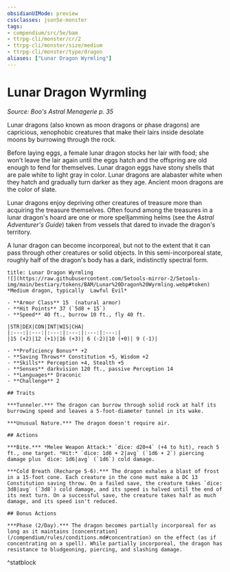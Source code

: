 ```yaml
---
obsidianUIMode: preview
cssclasses: json5e-monster
tags:
- compendium/src/5e/bam
- ttrpg-cli/monster/cr/2
- ttrpg-cli/monster/size/medium
- ttrpg-cli/monster/type/dragon
aliases: ["Lunar Dragon Wyrmling"]
---
```

# Lunar Dragon Wyrmling
*Source: Boo's Astral Menagerie p. 35*  

Lunar dragons (also known as moon dragons or phase dragons) are capricious, xenophobic creatures that make their lairs inside desolate moons by burrowing through the rock.

Before laying eggs, a female lunar dragon stocks her lair with food; she won't leave the lair again until the eggs hatch and the offspring are old enough to fend for themselves. Lunar dragon eggs have stony shells that are pale white to light gray in color. Lunar dragons are alabaster white when they hatch and gradually turn darker as they age. Ancient moon dragons are the color of slate.

Lunar dragons enjoy depriving other creatures of treasure more than acquiring the treasure themselves. Often found among the treasures in a lunar dragon's hoard are one or more spelljamming helms (see the *Astral Adventurer's Guide*) taken from vessels that dared to invade the dragon's territory.

A lunar dragon can become incorporeal, but not to the extent that it can pass through other creatures or solid objects. In this semi-incorporeal state, roughly half of the dragon's body has a dark, indistinctly spectral form.

```ad-statblock
title: Lunar Dragon Wyrmling
![](https://raw.githubusercontent.com/5etools-mirror-2/5etools-img/main/bestiary/tokens/BAM/Lunar%20Dragon%20Wyrmling.webp#token)
*Medium dragon, typically  Lawful Evil*

- **Armor Class** 15  (natural armor)
- **Hit Points** 37 (`5d8 + 15`)
- **Speed** 40 ft., burrow 10 ft., fly 40 ft.

|STR|DEX|CON|INT|WIS|CHA|
|:---:|:---:|:---:|:---:|:---:|:---:|
|15 (+2)|12 (+1)|16 (+3)| 6 (-2)|10 (+0)| 9 (-1)|

- **Proficiency Bonus** +2
- **Saving Throws** Constitution +5, Wisdom +2
- **Skills** Perception +4, Stealth +5
- **Senses** darkvision 120 ft., passive Perception 14
- **Languages** Draconic
- **Challenge** 2

## Traits

***Tunneler.*** The dragon can burrow through solid rock at half its burrowing speed and leaves a 5-foot-diameter tunnel in its wake.

***Unusual Nature.*** The dragon doesn't require air.

## Actions

***Bite.*** *Melee Weapon Attack:* `dice: d20+4` (+4 to hit), reach 5 ft., one target. *Hit:* `dice: 1d6 + 2|avg` (`1d6 + 2`) piercing damage plus `dice: 1d6|avg` (`1d6`) cold damage.

***Cold Breath (Recharge 5-6).*** The dragon exhales a blast of frost in a 15-foot cone. Each creature in the cone must make a DC 13 Constitution saving throw. On a failed save, the creature takes `dice: 3d8|avg` (`3d8`) cold damage, and its speed is halved until the end of its next turn. On a successful save, the creature takes half as much damage, and its speed isn't reduced.

## Bonus Actions

***Phase (2/Day).*** The dragon becomes partially incorporeal for as long as it maintains [concentration](/compendium/rules/conditions.md#concentration) on the effect (as if concentrating on a spell). While partially incorporeal, the dragon has resistance to bludgeoning, piercing, and slashing damage.
```
^statblock